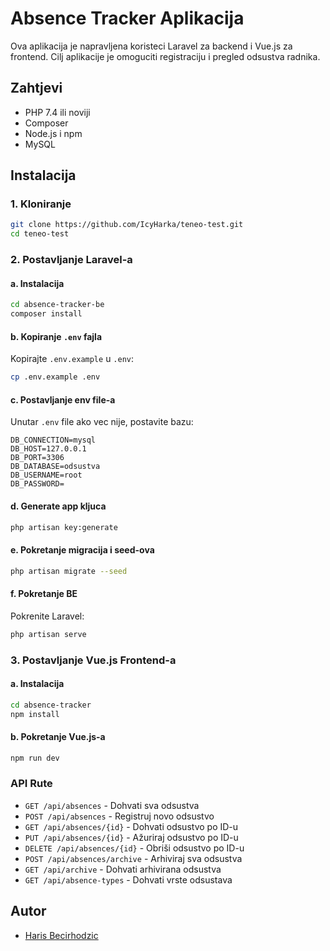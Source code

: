 
# Absence Tracker Aplikacija

Ova aplikacija je napravljena koristeci Laravel za backend i Vue.js za frontend. Cilj aplikacije je omoguciti registraciju i pregled odsustva radnika.

## Zahtjevi

- PHP 7.4 ili noviji
- Composer
- Node.js i npm
- MySQL

## Instalacija

### 1. Kloniranje

```bash
git clone https://github.com/IcyHarka/teneo-test.git
cd teneo-test
```

### 2. Postavljanje Laravel-a

#### a. Instalacija

```bash
cd absence-tracker-be
composer install
```

#### b. Kopiranje `.env` fajla

Kopirajte `.env.example` u `.env`:

```bash
cp .env.example .env
```

#### c. Postavljanje env file-a

Unutar `.env` file ako vec nije, postavite bazu:

```env
DB_CONNECTION=mysql
DB_HOST=127.0.0.1
DB_PORT=3306
DB_DATABASE=odsustva
DB_USERNAME=root
DB_PASSWORD=
```

#### d. Generate app kljuca

```bash
php artisan key:generate
```

#### e. Pokretanje migracija i seed-ova

```bash
php artisan migrate --seed
```

#### f. Pokretanje BE

Pokrenite Laravel:

```bash
php artisan serve
```

### 3. Postavljanje Vue.js Frontend-a

#### a. Instalacija

```bash
cd absence-tracker
npm install
```

#### b. Pokretanje Vue.js-a

```bash
npm run dev
```

### API Rute

- `GET /api/absences` - Dohvati sva odsustva
- `POST /api/absences` - Registruj novo odsustvo
- `GET /api/absences/{id}` - Dohvati odsustvo po ID-u
- `PUT /api/absences/{id}` - Ažuriraj odsustvo po ID-u
- `DELETE /api/absences/{id}` - Obriši odsustvo po ID-u
- `POST /api/absences/archive` - Arhiviraj sva odsustva
- `GET /api/archive` - Dohvati arhivirana odsustva
- `GET /api/absence-types` - Dohvati vrste odsustava

## Autor

- [Haris Becirhodzic](https://github.com/IcyHarka)
